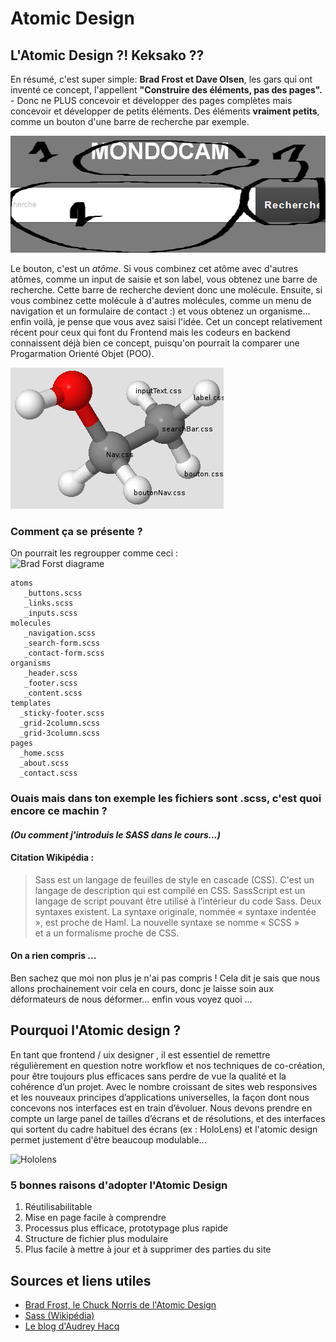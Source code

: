 # Atomic Design

## L'Atomic Design ?! Keksako ??

En résumé, c'est super simple: **Brad Frost et Dave Olsen**, les gars qui ont inventé ce concept, l'appellent **"Construire des éléments, pas des pages".** - Donc ne PLUS concevoir et développer des pages complètes mais concevoir et développer de petits éléments. Des éléments **vraiment petits**, comme un bouton d'une barre de recherche par exemple.

![Barre de recherche](bar.png "atome css")

Le bouton, c'est un *atôme*.  Si vous combinez cet atôme avec d'autres atômes, comme un input de saisie et son label, vous obtenez une barre de recherche. Cette barre de recherche devient donc une molécule. Ensuite, si vous combinez cette molécule à d'autres molécules, comme un menu de navigation et un formulaire de contact :) et vous obtenez un organisme... enfin voilà, je pense que vous avez saisi l'idée. Cet un concept relativement récent pour ceux qui font du Frontend mais les codeurs en backend connaissent déjà bien ce concept, puisqu'on pourrait la comparer une Progarmation Orienté Objet (POO).

![Atome](atome.png "atome css")

### Comment ça se présente ?

On pourrait les regroupper comme ceci :  
![Brad Forst diagrame](http://bradfrost.com/wp-content/uploads/2013/06/atomic-design.png)

    atoms
       _buttons.scss
       _links.scss
       _inputs.scss
    molecules
       _navigation.scss
       _search-form.scss
       _contact-form.scss
    organisms
       _header.scss
       _footer.scss
       _content.scss
    templates
      _sticky-footer.scss
      _grid-2column.scss
      _grid-3column.scss
    pages
      _home.scss
      _about.scss
      _contact.scss


### Ouais mais dans ton exemple les fichiers sont .scss, c'est quoi encore ce machin ? 

#### *(Ou comment j'introduis le SASS dans le cours...)*
#### Citation Wikipédia : 
> Sass est un langage de feuilles de style en cascade (CSS). C'est un langage de description qui est compilé en CSS.
> SassScript est un langage de script pouvant être utilisé à l’intérieur du code Sass. Deux syntaxes existent. 
> La syntaxe originale, nommée « syntaxe indentée », est proche de Haml. La nouvelle syntaxe se nomme « SCSS »  
> et a un formalisme proche de CSS.

#### On a rien compris ...
Ben sachez que moi non plus je n'ai pas compris ! Cela dit je sais que nous allons prochainement voir cela en cours, donc je laisse soin 
aux déformateurs de nous déformer... enfin vous voyez quoi ...

## Pourquoi l'Atomic design ?

En tant que frontend / uix designer , il est essentiel de remettre régulièrement en question notre workflow et nos techniques de co-création, pour être toujours plus efficaces sans perdre de vue la qualité et la cohérence d’un projet.
Avec le nombre croissant de sites web responsives et les nouveaux principes d’applications universelles, la façon dont nous concevons nos interfaces est en train d’évoluer. Nous devons prendre en compte un large panel de tailles d’écrans et de résolutions, et des interfaces qui sortent du cadre habituel des écrans (ex : HoloLens) et l'atomic design permet justement d'être beaucoup modulable...

![Hololens](https://www.sns-it.ca/wp-content/uploads/2015/11/microsoft-hololens-release-price.jpg "Hololens")

### 5 bonnes raisons d'adopter l'Atomic Design 
1. Réutilisabilitable   
2. Mise en page facile à comprendre
3. Processus plus efficace, prototypage plus rapide
4. Structure de fichier plus modulaire
5. Plus facile à mettre à jour et à supprimer des parties du site

## Sources et liens utiles 
* [Brad Frost, le Chuck Norris de l'Atomic Design ]( http://atomicdesign.bradfrost.com/foreword/  "Brad Frost")
* [Sass (Wikipédia)]( https://fr.wikipedia.org/wiki/Sass_(langage) "SASS")
* [Le blog d'Audrey Hacq]( https://medium.com/@audreyhacq/l-atomic-design-une-m%C3%A9thode-de-co-creation-prometteuse-bd9d5fc2b2ad "Blog in french")
